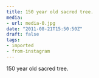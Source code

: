 ```yaml
---
title: 150 year old sacred tree.
media:
- url: media-0.jpg
date: "2011-08-21T15:50:50Z"
draft: false
tags:
- imported
- from-instagram
---
```

150 year old sacred tree.
